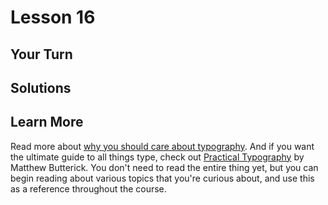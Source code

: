 # Lesson 16

## Your Turn

## Solutions

## Learn More

Read more about [why you should care about typography](https://fonts.google.com/knowledge/introducing_type/why_care_about_typography). And if you want the ultimate guide to all things type, check out [Practical Typography](https://practicaltypography.com/) by Matthew Butterick. You don't need to read the entire thing yet, but you can begin reading about various topics that you're curious about, and use this as a reference throughout the course.
